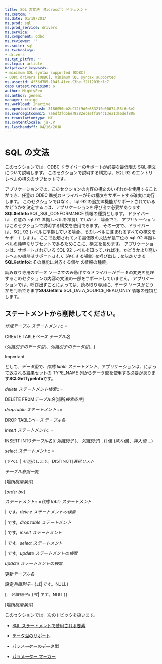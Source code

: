 ```yaml
---
title: SQL の文法 |Microsoft ドキュメント
ms.custom: ''
ms.date: 01/19/2017
ms.prod: sql
ms.prod_service: drivers
ms.service: ''
ms.component: odbc
ms.reviewer: ''
ms.suite: sql
ms.technology:
- drivers
ms.tgt_pltfrm: ''
ms.topic: article
helpviewer_keywords:
- minimum SQL syntax supported [ODBC]
- ODBC drivers [ODBC], minimum SQL syntax supported
ms.assetid: 4f36d785-104f-4fec-93be-f201203bc7c7
caps.latest.revision: 6
author: MightyPen
ms.author: genemi
manager: craigg
ms.workload: Inactive
ms.openlocfilehash: 3186090eb2c912f9d0e683210b00674d65f6e6e2
ms.sourcegitcommit: 7a6df3fd5bea9282ecdeffa94d13ea1da6def80a
ms.translationtype: MT
ms.contentlocale: ja-JP
ms.lasthandoff: 04/16/2018
---
```

# <a name="sql-minimum-grammar"></a>SQL の文法
このセクションでは、ODBC ドライバーのサポートが必要な最低限の SQL 構文について説明します。 このセクションで説明する構文は、SQL 92 のエントリ レベルの構文のサブセットです。  
  
 アプリケーションでは、このセクションの内容の構文のいずれかを使用することができ、任意の ODBC 準拠のドライバーがその構文をサポートする確実に実行します。 このセクションではなく、sql-92 の追加の機能がサポートされているかどうかを決定するには、アプリケーションを呼び出す必要があります**SQLGetInfo** SQL_SQL_CONFORMANCE 情報の種類とします。 ドライバーは、任意の sql-92 準拠レベルを準拠していない、場合でも、アプリケーションはこのセクションで説明する構文を使用できます。 その一方で、ドライバーは、SQL 92 レベルに準拠している場合、そのレベルに含まれるすべての構文をサポートします。 ここで説明されている最低限の文法が最下位の sql-92 準拠レベルの純粋なサブセットであるためここに、構文を含めます。 アプリケーションは、サポートされている SQL 92 レベルを知っていれば後、かどうかより高いレベルの機能はサポートされて (存在する場合) を呼び出してを決定できる**SQLGetInfo**とその機能に対応する個々 の情報の種類。  
  
 読み取り専用のデータ ソースでのみ動作するドライバーがデータの変更を処理するこのセクションの内容の文法の一部をサポートしていません。 アプリケーションでは、呼び出すことによっては、読み取り専用に、データ ソースかどうかを判断できます**SQLGetInfo** SQL_DATA_SOURCE_READ_ONLY 情報の種類とします。  
  
## <a name="statement"></a>ステートメントから削除してください。  
 *作成テーブル ステートメント*:: =  
  
 CREATE TABLE*ベース テーブル名*  
  
 (*列識別子のデータ型*[*、列識別子のデータ型*]...)  
  
> [!IMPORTANT]  
>  として、*データ型*で、*作成 table ステートメント*、アプリケーションは、によって返される結果セットの TYPE_NAME 列からデータ型を使用する必要があります**SQLGetTypeInfo**です。  
  
 *delete ステートメント検索*:: =  
  
 DELETE FROM*テーブル名*[場所*検索条件*]  
  
 *drop table ステートメント*:: =  
  
 DROP TABLE*ベース テーブル名*  
  
 *insert ステートメント*:: =  
  
 INSERT INTO*テーブル名*[( *列識別子* [、 *列識別子*]...)]     値 (*挿入値*[、*挿入値*]...)  
  
 *select ステートメント*:: =  
  
 [すべて &#124; を選択します。DISTINCT]*選択リスト*  
  
 *テーブル参照一覧*  
  
 [場所*検索条件*]  
  
 [*order by*]  
  
 *ステートメント*:: =*作成 table ステートメント*  
  
 &#124; です。*delete ステートメントの検索*  
  
 &#124; です。*drop table ステートメント*  
  
 &#124; です。*insert ステートメント*  
  
 &#124; です。*select ステートメント*  
  
 &#124; です。*update ステートメントの検索*  
  
 *update ステートメントの検索*  
  
 更新*テーブル名*  
  
 設定*列識別子*= {*式*&#124; です。NULL}  
  
 [、*列識別子*= {*式*&#124; です。NULL}].  
  
 [場所*検索条件*]  
  
 このセクションでは、次のトピックを扱います。  
  
-   [SQL ステートメントで使用される要素](../../../odbc/reference/appendixes/elements-used-in-sql-statements.md)  
  
-   [データ型のサポート](../../../odbc/reference/appendixes/data-type-support.md)  
  
-   [パラメーターのデータ型](../../../odbc/reference/appendixes/parameter-data-types.md)  
  
-   [パラメーター マーカー](../../../odbc/reference/appendixes/parameter-markers.md)
